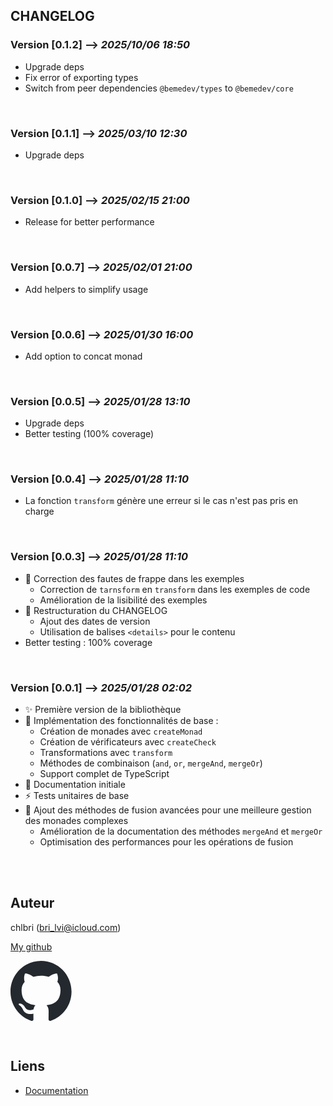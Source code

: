 ## CHANGELOG

### Version [0.1.2] --> _2025/10/06 18:50_

- Upgrade deps
- Fix error of exporting types
- Switch from peer dependencies `@bemedev/types` to `@bemedev/core`

<br/>

### Version [0.1.1] --> _2025/03/10 12:30_

- Upgrade deps

<br/>

### Version [0.1.0] --> _2025/02/15 21:00_

- Release for better performance

<br/>

### Version [0.0.7] --> _2025/02/01 21:00_

- Add helpers to simplify usage

<br/>

### Version [0.0.6] --> _2025/01/30 16:00_

- Add option to concat monad

<br/>

### Version [0.0.5] --> _2025/01/28 13:10_

- Upgrade deps
- Better testing (100% coverage)

<br/>

### Version [0.0.4] --> _2025/01/28 11:10_

- La fonction `transform` génère une erreur si le cas n'est pas pris en
  charge

<br/>

### Version [0.0.3] --> _2025/01/28 11:10_

- 🐛 Correction des fautes de frappe dans les exemples
  - Correction de `tarnsform` en `transform` dans les exemples de code
  - Amélioration de la lisibilité des exemples
- 📝 Restructuration du CHANGELOG
  - Ajout des dates de version
  - Utilisation de balises `<details>` pour le contenu
- Better testing : 100% coverage

<br/>

### Version [0.0.1] --> _2025/01/28 02:02_

- ✨ Première version de la bibliothèque
- 🎉 Implémentation des fonctionnalités de base :
  - Création de monades avec `createMonad`
  - Création de vérificateurs avec `createCheck`
  - Transformations avec `transform`
  - Méthodes de combinaison (`and`, `or`, `mergeAnd`, `mergeOr`)
  - Support complet de TypeScript
- 📝 Documentation initiale
- ⚡️ Tests unitaires de base
- 🔄 Ajout des méthodes de fusion avancées pour une meilleure gestion des
  monades complexes
  - Amélioration de la documentation des méthodes `mergeAnd` et `mergeOr`
  - Optimisation des performances pour les opérations de fusion

<br/>
<br/>

## Auteur

chlbri (bri_lvi@icloud.com)

[My github](https://github.com/chlbri?tab=repositories)

[<svg width="98" height="96" xmlns="http://www.w3.org/2000/svg"><path fill-rule="evenodd" clip-rule="evenodd" d="M48.854 0C21.839 0 0 22 0 49.217c0 21.756 13.993 40.172 33.405 46.69 2.427.49 3.316-1.059 3.316-2.362 0-1.141-.08-5.052-.08-9.127-13.59 2.934-16.42-5.867-16.42-5.867-2.184-5.704-5.42-7.17-5.42-7.17-4.448-3.015.324-3.015.324-3.015 4.934.326 7.523 5.052 7.523 5.052 4.367 7.496 11.404 5.378 14.235 4.074.404-3.178 1.699-5.378 3.074-6.6-10.839-1.141-22.243-5.378-22.243-24.283 0-5.378 1.94-9.778 5.014-13.2-.485-1.222-2.184-6.275.486-13.038 0 0 4.125-1.304 13.426 5.052a46.97 46.97 0 0 1 12.214-1.63c4.125 0 8.33.571 12.213 1.63 9.302-6.356 13.427-5.052 13.427-5.052 2.67 6.763.97 11.816.485 13.038 3.155 3.422 5.015 7.822 5.015 13.2 0 18.905-11.404 23.06-22.324 24.283 1.78 1.548 3.316 4.481 3.316 9.126 0 6.6-.08 11.897-.08 13.526 0 1.304.89 2.853 3.316 2.364 19.412-6.52 33.405-24.935 33.405-46.691C97.707 22 75.788 0 48.854 0z" fill="#24292f"/></svg>](https://github.com/chlbri?tab=repositories)

<br/>

## Liens

- [Documentation](https://github.com/chlbri/monadisk)
